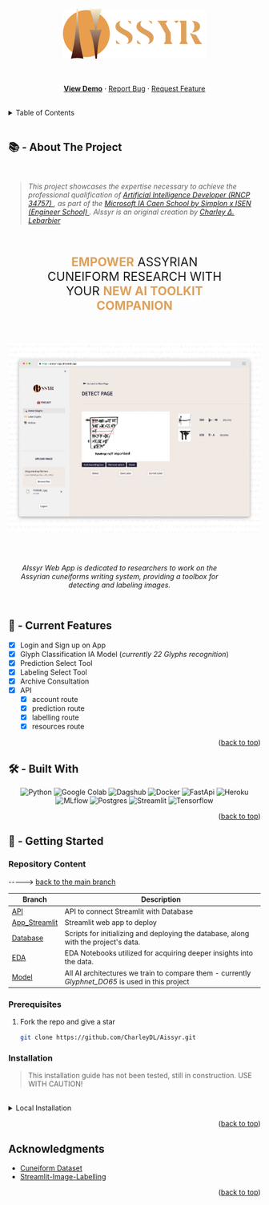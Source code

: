 <a name="readme-top"></a>

<!-- PROJECT LOGO -->
<br />
<div align="center">
  <a href="https://github.com/CharleyDL/Aissyr">
    <img src="asset/logo_aissyr_white_M.png" alt="Logo">
  </a>

  <br />

  <p align="center">
    <br/>
    <br/>
    <a href="https://aissyr-app.streamlit.app"><strong>View Demo</strong></a>
    ·
    <a href="https://github.com/CharleyDL/Aissyr/issues">Report Bug</a>
    ·
    <a href="https://github.com/CharleyDL/Aissyr/issues">Request Feature</a>
  </p>
</div>

<br/>

<!-- TABLE OF CONTENTS -->
<details>
  <summary>Table of Contents</summary>
  <ol>
    <li><a href="#about-the-project">About The Project</a></li>
    <li><a href="#current-features">Current Features</a></li>
    <li><a href="#built-with">Built With</a></li>
    <li><a href="#getting-started">Getting Started</a></li>
      <ul>
        <li><a href="#prerequisites">Prerequisites</a></li>
        <li><a href="#installation">Installation</a></li>
      </ul>
    <li><a href="#acknowledgments">Acknowledgments</a></li>
  </ol>
</details>

<br/>

<!-- ABOUT THE PROJECT -->

## 📚 - About The Project

<br/>

<blockquote>
  <p>
    <em>
      This project showcases the expertise necessary to achieve the professional qualification of 
        <a href="https://www.francecompetences.fr/recherche/rncp/34757">
          Artificial Intelligence Developer (RNCP 34757)
        </a>
      , as part of the 
        <a href="https://isen-caen.fr/ecole-ia-microsoft-by-simplon-et-isen-ouest/">
          Microsoft IA Caen School by Simplon x ISEN (Engineer School)
        </a>. 
      AIssyr is an original creation by 
        <a href="https://www.linkedin.com/in/charleylebarbier/">
          Charley ∆. Lebarbier
        </a>
    </em>
  </p>
</blockquote>

<div style="text-align: center; font-size: 24px; margin: 60px;">
  <style>
    b {color: #DEA15B;}
  </style>
  <b>EMPOWER</b> ASSYRIAN CUNEIFORM RESEARCH WITH YOUR 
  <b>NEW AI TOOLKIT COMPANION</b>
</div>

<img src="asset/preview_aissyr.jpg" 
     style="display: block;
            margin-left: auto;
            margin-right: auto;">

<br/>
<br/>

<p style="text-align: center; margin-left: auto; margin-right: 60px;">
  <em>
    AIssyr Web App is dedicated to researchers to work on the Assyrian 
    cuneiforms writing system, providing a toolbox for detecting and labeling images.
  </em>
</p>

<br/>

## 🧰 - Current Features

- [x] Login and Sign up on App
- [x] Glyph Classification IA Model (_currently 22 Glyphs recognition_)
- [x] Prediction Select Tool
- [x] Labeling Select Tool
- [x] Archive Consultation
- [x] API
  - [x] account route
  - [x] prediction route
  - [x] labelling route
  - [x] resources route

<p align="right">(<a href="#readme-top">back to top</a>)</p>

## 🛠️ - Built With

<p align="center">
    <img src="https://img.shields.io/badge/Python-3670A0?style=for-the-badge&logo=python&logoColor=ffdd54" alt="Python">
    <img src="https://img.shields.io/badge/Google%20Colab-F9AB00?style=for-the-badge&logo=googlecolab&color=525252" alt="Google Colab">
    <img src="https://img.shields.io/badge/Dagshub-135664?style=for-the-badge&logoColor=white" alt="Dagshub">
    <img src="https://img.shields.io/badge/Docker-2CA5E0?style=for-the-badge&logo=docker&logoColor=white" alt="Docker">
    <img src="https://img.shields.io/badge/FastApi-109989?style=for-the-badge&logo=FASTAPI&logoColor=white" alt="FastApi">
    <img src="https://img.shields.io/badge/Heroku-430098?style=for-the-badge&logo=heroku&logoColor=white" alt="Heroku">
    <img src="https://img.shields.io/badge/mlflow-%23d9ead3.svg?style=for-the-badge&logo=mlflow&logoColor=blue" alt="MLflow">
    <img src="https://img.shields.io/badge/PostgreSQL-316192?style=for-the-badge&logo=postgresql&logoColor=white" alt="Postgres">
    <img src="https://img.shields.io/badge/Streamlit-FF4B4B?style=for-the-badge&logo=Streamlit&logoColor=white" alt="Streamlit">
    <img src="https://img.shields.io/badge/TensorFlow-FF6F00?style=for-the-badge&logo=tensorflow&logoColor=white" alt="Tensorflow">
</p>

<p align="right">(<a href="#readme-top">back to top</a>)</p>

<!-- GETTING STARTED -->

## 🏁 - Getting Started

### Repository Content

<p align="left">-----> <a href="#readme-top">back to the main branch</a></p>

| Branch                                                                  | Description                                                                                       |
| ----------------------------------------------------------------------- | ------------------------------------------------------------------------------------------------- |
| [API](https://github.com/CharleyDL/Aissyr/tree/API)                     | API to connect Streamlit with Database                                                            |
| [App_Streamlit](https://github.com/CharleyDL/Aissyr/tree/App_Streamlit) | Streamlit web app to deploy                                                                       |
| [Database](https://github.com/CharleyDL/Aissyr/tree/Database)           | Scripts for initializing and deploying the database, along with the project's data.               |
| [EDA](https://github.com/CharleyDL/Aissyr/tree/EDA)                     | EDA Notebooks utilized for acquiring deeper insights into the data.                               |
| [Model](https://github.com/CharleyDL/Aissyr/tree/Model)                 | All AI architectures we train to compare them - currently _Glyphnet_DO65_ is used in this project |

### Prerequisites

1. Fork the repo and give a star
   ```sh
   git clone https://github.com/CharleyDL/Aissyr.git
   ```

### Installation

<blockquote>
  This installation guide has not been tested, still in construction.
  USE WITH CAUTION!
</blockquote>

<br/>

<details>
  <summary>Local Installation</summary>
    <ol>
      <li>
        Create a local Python Virtual Environment _(with venv or alt.)
        <code>python -m venv .env</code><br/>
        <code>source .env/bin/activate</code><br/>
        <b>On Windows</b>, use <code>.env\Scripts\activate</code>
        </code>
      </li>
      <br/>
      <li>
        Create a local Docker stack with 4 container for : Streamlit, 
        API (FastAPI), PostgreSQL, PGAdmin.<br/>
        <b><em>You can use and complete the Docker Templace in Database
        Branch (only PostgreSQL and PGadmin Containers)</em></b>
      </li>
      <br/>
      <li>
        Start with Database Branch, then <a href="docs/install_guide/1_install_db.md">read the doc</a><br/>
        <code>git checkout Database</code><br/>
        <code>pip install -r requirements.txt</code>
      </li>
      <br/>
      <li>Continue with API Branch</li>
      <br/>
      <li>Finish with AppStreamlit Branch</li>
      <br/>
      <li>Now you can train model or create your own</li>
    </ol>
</details>

<p align="right">(<a href="#readme-top">back to top</a>)</p>

<!-- ACKNOWLEDGMENTS -->

## Acknowledgments

- [Cuneiform Dataset](https://github.com/CompVis/cuneiform-sign-detection-dataset)
- [Streamlit-Image-Labelling](https://github.com/lit26/streamlit-img-label/tree/main)

<p align="right">(<a href="#readme-top">back to top</a>)</p>
